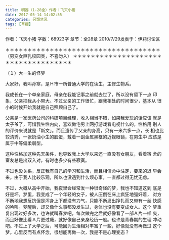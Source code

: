 ```yaml
---
title: 明器（1-28全）作者：飞天小猪
date: 2017-05-14 14:02:55
categories: 另類禁忌
tags: [草榴]
---
```

作者：飞天小猪
字数：68923字
章节：全28章
2010/7/29发表于：伊莉讨论区


＊＊＊＊＊＊＊＊＊＊＊＊＊＊＊＊＊＊＊＊＊＊＊＊＊＊＊＊＊＊＊＊＊＊＊
（男变女巨乳校园类，不喜勿入）
＊＊＊＊＊＊＊＊＊＊＊＊＊＊＊＊＊＊＊＊＊＊＊＊＊＊＊＊＊＊＊＊＊＊＊

（１）大一生的怪梦

大家好，我叫孙寒，是Ｈ市一所普通大学的在读生，主修生物系。

我成长在一个单亲家庭，母亲在我能记事之前就去世了，所以没有留下一点
印象，父亲把我从小带大。不过父亲的工作很忙，跟我相处的时间很少，基本从
很小的时候开始我就是自己照顾自己了。

父亲是一家医药公司的科研项目经理，收入相当不错，如果我爱玩的话应该
就是太子爷了，可惜我生性内向，喜欢做宅男上网打游戏看电视什么的，性格用
别人的评价来说就是「斯文」。而且遗传了父亲的身高，只有一米六多一点，长
相也比较清秀，一张奶油小生的脸蛋，戴着一副金属黑框的近视眼镜，在男生中
应该是属于中等偏柔弱型。

这种性格加这种先天条件，也导致我上大学以来还一直没有女朋友，看着宿
舍的室友总是出双入对，有时也多少有些寂寞。

不过也没关系，反正我有自己的学习和生活，而且相信命中注定，要来的迟
早会来。由于我人比较乐观，所以也没遇到什么烦心事，一直都过得无忧无虑。

不过，大概从高中开始，我夜里会经常发一种很奇怪的梦，我也不知道这到
底是好是坏。梦里，我变成了一个年轻的女子，被人压倒在床上疯狂地强奸着，
对方不断地我想反抗但是浑身上下都没有力气，只能不断发出挣扎而又带有一丝
快感的吟叫。梦醒后，却又像什么事都没发生过，身体也没有要变成女人。这个
梦重复出现过好多次，也许就叫春梦吧，每次做完之后就好像看了一部Ａ片一样
爽，而且好像比看Ａ片更过瘾，就好像自己亲身经历一般。也许是青春期的生理
冲动吧。不过上了大学之后，可能因为生活相对丰富了一些，好像就没有再做过
这个梦。心里反而有点怀念，很想能再做一次，我是不是心理变态？